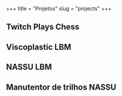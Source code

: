 +++
title = "Projetos"
slug = "projects"
+++

## Twitch Plays Chess

## Viscoplastic LBM

## NASSU LBM

## Manutentor de trilhos NASSU
